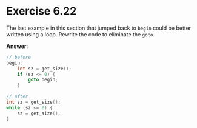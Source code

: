# Exercise 6.22

The last example in this section that jumped back to `begin` could be better written using a loop. Rewrite the code to eliminate the `goto`.

**Answer**:

```cpp
// before
begin:
    int sz = get_size();
    if (sz <= 0) {
        goto begin;
    }
```

```cpp
// after
int sz = get_size();
while (sz <= 0) {
    sz = get_size();
}
```